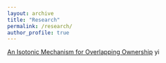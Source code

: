 ```yaml
---
layout: archive
title: "Research"
permalink: /research/
author_profile: true
---
```


[An Isotonic Mechanism for Overlapping Ownership](https://arxiv.org/pdf/2306.11154.pdf)
yi
